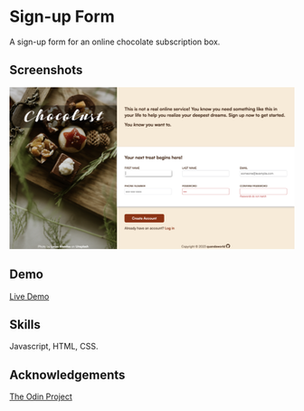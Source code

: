 # Sign-up Form

A sign-up form for an online chocolate subscription box.


## Screenshots

![App Screenshot](/images/Screen%20Shot%202023-11-08%20at%2012.19.02%20PM.png)


## Demo

[Live Demo](https://quandaworld.github.io/sign-up-form/)


## Skills

Javascript, HTML, CSS.


## Acknowledgements

[The Odin Project](https://www.theodinproject.com/lessons/node-path-intermediate-html-and-css-sign-up-form)